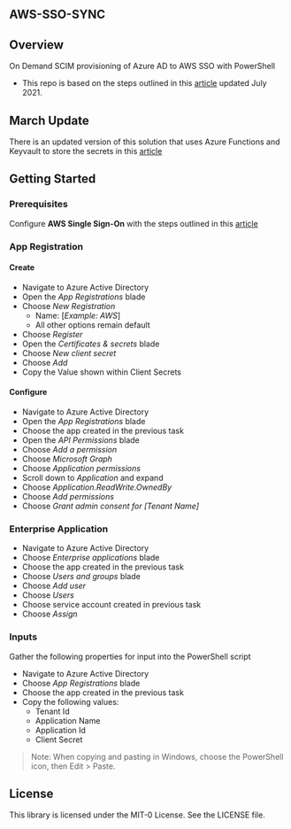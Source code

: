 ## AWS-SSO-SYNC

## Overview
On Demand SCIM provisioning of Azure AD to AWS SSO with PowerShell
 - This repo is based on the steps outlined in this [article](https://aws.amazon.com/blogs/security/on-demand-scim-provisioning-of-azure-ad-to-aws-sso-with-powershell/) updated July 2021.

## March Update
There is an updated version of this solution that uses Azure Functions and Keyvault to store the secrets in this [article](https://medium.com/i-love-my-local-farmer-engineering-blog/charting-our-identity-journey-in-aws-part-2-e4a99e6b1de3)

## Getting Started

### Prerequisites

Configure **AWS Single Sign-On** with the steps outlined in this [article](https://aws.amazon.com/blogs/aws/the-next-evolution-in-aws-single-sign-on/)

### App Registration

#### Create

- Navigate to Azure Active Directory
- Open the _App Registrations_ blade
- Choose _New Registration_
  - Name: [_Example: AWS_]
  - All other options remain default
- Choose _Register_
- Open the _Certificates & secrets_ blade
- Choose _New client secret_
- Choose _Add_
- Copy the Value shown within Client Secrets

#### Configure

- Navigate to Azure Active Directory
- Open the _App Registrations_ blade
- Choose the app created in the previous task
- Open the _API Permissions_ blade
- Choose _Add a permission_
- Choose _Microsoft Graph_
- Choose _Application permissions_
- Scroll down to _Application_ and expand
- Choose _Application.ReadWrite.OwnedBy_
- Choose _Add permissions_
- Choose _Grant admin consent for [Tenant Name]_

### Enterprise Application

- Navigate to Azure Active Directory
- Choose _Enterprise applications_ blade
- Choose the app created in the previous task
- Choose _Users and groups_ blade
- Choose _Add user_
- Choose _Users_
- Choose service account created in previous task
- Choose _Assign_

### Inputs

Gather the following properties for input into the PowerShell script

* Navigate to Azure Active Directory
* Choose _App Registrations_ blade
* Choose the app created in the previous task
* Copy the following values:
  - Tenant Id
  - Application Name
  - Application Id
  - Client Secret


> Note: When copying and pasting in Windows, choose the PowerShell icon, then Edit > Paste.


## License

This library is licensed under the MIT-0 License. See the LICENSE file.

